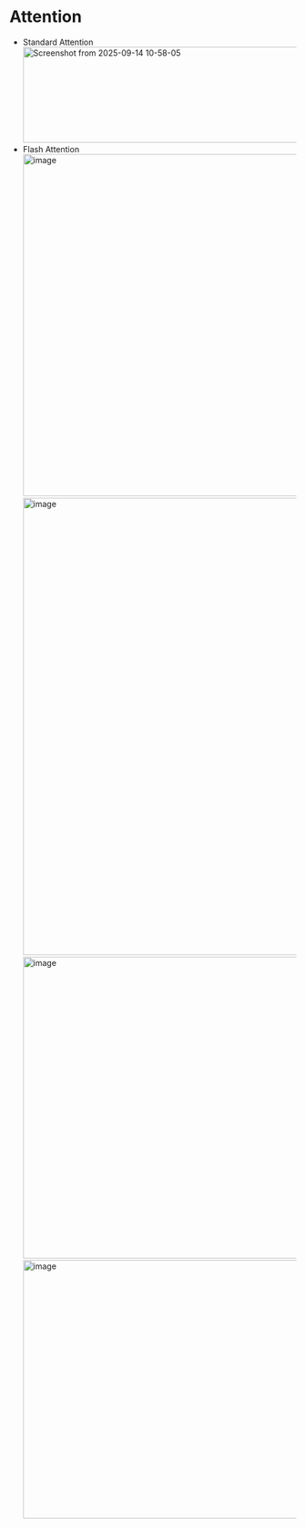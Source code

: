 # Attention
* Standard Attention
  <img width="894" height="168" alt="Screenshot from 2025-09-14 10-58-05" src="https://github.com/user-attachments/assets/dfc48d67-b8c2-4d6f-ac53-4383940b9109" />
* Flash Attention
  <img width="880" height="600" alt="image" src="https://github.com/user-attachments/assets/925841e6-efd7-4810-b808-6d86460a0e3b" />
  <img width="1510" height="802" alt="image" src="https://github.com/user-attachments/assets/a9d226e4-c7d7-4641-a721-ecd772ad25f7" />
  <img width="1024" height="529" alt="image" src="https://github.com/user-attachments/assets/fd57d005-895c-4614-8816-f22565cd13c5" />
  <img width="1508" height="453" alt="image" src="https://github.com/user-attachments/assets/d72b21e0-dfc6-4e36-b005-52b06b7db7cc" />
